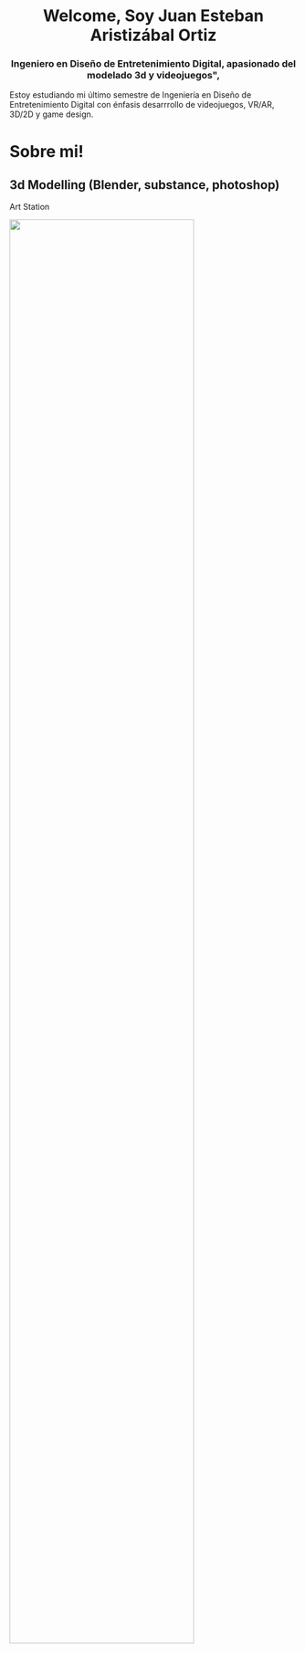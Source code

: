 <h1 align="center">Welcome, Soy Juan Esteban Aristizábal Ortiz</h1>
<h3 align="center">Ingeniero en Diseño de Entretenimiento Digital, apasionado del modelado 3d y videojuegos",</h3>

Estoy estudiando mi último semestre de Ingeniería en Diseño de Entretenimiento Digital con énfasis desarrrollo de videojuegos, VR/AR, 3D/2D y game design.

# Sobre mi!
## 3d Modelling (Blender, substance, photoshop)
Art Station

<a href="https://www.artstation.com/eljuanes09"><img src="./assets/EdenComisionRenderF.png" style="height: 80%; width:80%;"/></a>

<!--
**ElJuanes/ElJuanes** is a ✨ _special_ ✨ repository because its `README.md` (this file) appears on your GitHub profile.

Here are some ideas to get you started:

- 🔭 I’m currently working on ...
- 🌱 I’m currently learning ...
- 👯 I’m looking to collaborate on ...
- 🤔 I’m looking for help with ...
- 💬 Ask me about ...
- 📫 How to reach me: ...
- 😄 Pronouns: ...
- ⚡ Fun fact: ...
-->

